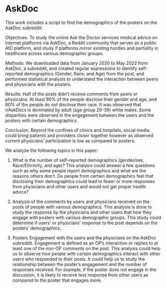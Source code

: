 # AskDoc
This work includes a script to find the demographics of the posters on the AskDoc subreddit


Objectives: To study the online Ask the Doctor services medical advice on internet platforms via AskDoc, a Reddit community that serves as a public AtD platform, and study if platforms mirror existing hurdles and partiality in healthcare across various demographic groups.

Methods: We downloaded data from January 2020 to May 2022 from AskDoc, a subreddit, and created regular expressions to identify self-reported demographics (Gender, Race, and Age) from the post, and performed statistical analysis to understand the interaction between peers and physicians with the posters.

Results: Half of the posts didn’t receive comments from peers or physicians. At least 90% of the people disclose their gender and age, and 80% of the people do not disclose their race. It was observed that r/AskDocs is dominated by adult (age group 20-39) white males. Some disparities were observed in the engagement between the users and the posters with certain demographics. 

Conclusion. Beyond the confines of clinics and hospitals, social media could bring patients and providers closer together however as observed current physicians’ participation is low as compared to posters. 


We analyze the following topics in this paper:
1.	What is the number of self-reported demographics (gender/sex, Race/Ethnicity, and age)? This analysis could answer a few questions such as why some people report demographics and what are the reasons others don’t. Do people from certain demographics feel that disclosing their demographics could lead to fewer or more responses from physicians and other users and would not get proper health advice?

2.	Analysis of the comments by users and physicians received on the posts of people with various demographics. This analysis is done to study the response by the physicians and other users that how they engage with posters with various demographic groups. This study could determine if users’ or physicians’ response to the post depends on the posters’ demographics.
  
3.	Posters Engagement with the users and the physicians on the AskDoc subreddit. Engagement is defined as an OP’s interaction or replies to at least one of the non-OP comments on the post. This analysis could help us to observe how people with certain demographics interact with other users who responded to their posts. It could help us to study the relationship between the poster’s engagement and the number of responses received. For example, if the poster does not engage in the discussion, it is likely to receive less response from other users as compared to the poster that engages more.

